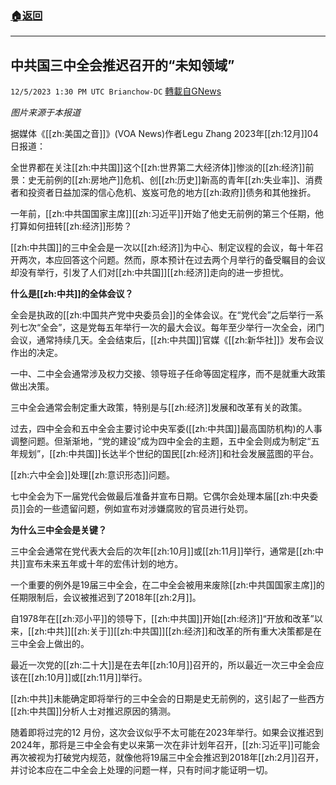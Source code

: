 ###  [:house:返回](README.md)
---


## 中共国三中全会推迟召开的“未知领域”
`12/5/2023 1:30 PM UTC Brianchow-DC` [轉載自GNews](https://gnews.org/articles/2073989)

*图片来源于本报道*

据媒体《[[zh:美国之音]]》(VOA News)作者Legu Zhang 2023年[[zh:12月]]04日报道：

全世界都在关注[[zh:中共国]]这个[[zh:世界第二大经济体]]惨淡的[[zh:经济]]前景：史无前例的[[zh:房地产]]危机、创[[zh:历史]]新高的青年[[zh:失业率]]、消费者和投资者日益加深的信心危机、岌岌可危的地方[[zh:政府]]债务和其他挫折。

一年前，[[zh:中共国国家主席]][[zh:习近平]]开始了他史无前例的第三个任期，他打算如何扭转[[zh:经济]]形势？

[[zh:中共国]]的三中全会是一次以[[zh:经济]]为中心、制定议程的会议，每十年召开两次，本应回答这个问题。然而，原本预计在过去两个月举行的备受瞩目的会议却没有举行，引发了人们对[[zh:中共国]][[zh:经济]]走向的进一步担忧。

**什么是[[zh:中共]]的全体会议？**

全会是执政的[[zh:中国共产党中央委员会]]的全体会议。在“党代会”之后举行一系列七次“全会”，这是党每五年举行一次的最大会议。每年至少举行一次全会，闭门会议，通常持续几天。全会结束后，[[zh:中共国]]官媒《[[zh:新华社]]》发布会议作出的决定。

一中、二中全会通常涉及权力交接、领导班子任命等固定程序，而不是就重大政策做出决策。

三中全会通常会制定重大政策，特别是与[[zh:经济]]发展和改革有关的政策。

过去，四中全会和五中全会主要讨论中央军委([[zh:中共国]]最高国防机构)的人事调整问题。但渐渐地，“党的建设”成为四中全会的主题，五中全会则成为制定“五年规划”，[[zh:中共国]]长达半个世纪的国民[[zh:经济]]和社会发展蓝图的平台。

[[zh:六中全会]]处理[[zh:意识形态]]问题。

七中全会为下一届党代会做最后准备并宣布日期。它偶尔会处理本届[[zh:中央委员]]会的一些遗留问题，例如宣布对涉嫌腐败的官员进行处罚。

**为什么三中全会是关键？**

三中全会通常在党代表大会后的次年[[zh:10月]]或[[zh:11月]]举行，通常是[[zh:中共]]宣布未来五年或十年的宏伟计划的地方。

一个重要的例外是19届三中全会，在二中全会被用来废除[[zh:中共国国家主席]]的任期限制后，会议被推迟到了2018年[[zh:2月]]。

自1978年在[[zh:邓小平]]的领导下，[[zh:中共国]]开始[[zh:经济]]“开放和改革”以来，[[zh:中共]][[zh:关于]][[zh:中共国]][[zh:经济]]和改革的所有重大决策都是在三中全会上做出的。

最近一次党的[[zh:二十大]]是在去年[[zh:10月]]召开的，所以最近一次三中全会应该在[[zh:10月]]或[[zh:11月]]举行。

[[zh:中共]]未能确定即将举行的三中全会的日期是史无前例的，这引起了一些西方[[zh:中共国]]分析人士对推迟原因的猜测。

随着即将过完的12 月份，这次会议似乎不太可能在2023年举行。如果会议推迟到2024年，那将是三中全会有史以来第一次在非计划年召开，[[zh:习近平]]可能会再次被视为打破党内规范，就像他将19届三中全会推迟到2018年[[zh:2月]]召开，并讨论本应在二中全会上处理的问题一样，只有时间才能证明一切。
